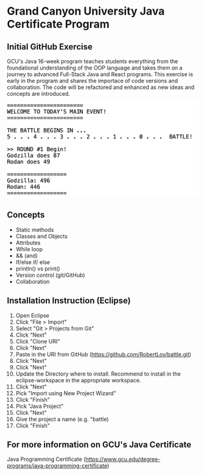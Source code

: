 # Grand Canyon University Java Certificate Program
## Initial GitHub Exercise
GCU's Java 16-week program teaches students everything from the foundational understanding of the OOP language and takes them on a journey to advanced Full-Stack Java and React programs. This exercise is early in the program and shares the importace of code versions and collaboration. The code will be refactored and enhanced as new ideas and concepts are introduced.

![Image of battle application](battle-screenshot.png)

## Concepts
- Static methods
- Classes and Objects
- Attributes
- While loop
- && (and)
- If/else if/ else
- println() vs print()
- Version control (git/GitHub)
- Collaboration

## Installation Instruction (Eclipse)
1. Open Eclipse
2. Click "File > Import"
3. Select "Git > Projects from Git"
4. Click "Next"
5. Click "Clone URI"
6. Click "Next"
7. Paste in the URI from GitHub (https://github.com/RobertLoy/battle.git)
8. Click "Next"
9. Click "Next"
10. Update the Directory where to install. Recommend to install in the eclipse-workspace in the appropriate workspace.
11. Click "Next"
12. Pick "Import using New Project Wizard"
13. Click "Finish"
14. Pick "Java Project"
15. Click "Next"
16. Give the project a name (e.g. "battle)
17. Click "Finish"

## For more information on GCU's Java Certificate
Java Programming Certificate
(https://www.gcu.edu/degree-programs/java-programming-certificate)
